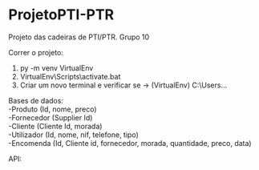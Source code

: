 # ProjetoPTI-PTR
Projeto das cadeiras de PTI/PTR. Grupo 10

Correr o projeto:
1. py -m venv VirtualEnv
2. VirtualEnv\Scripts\activate.bat
3. Criar um novo terminal e verificar se -> (VirtualEnv) C:\Users\...

Bases de dados: </br>
-Produto (Id, nome, preco) </br>
-Fornecedor (Supplier Id) </br>
-Cliente (Cliente Id, morada) </br>
-Utilizador (Id, nome, nif, telefone, tipo) </br>
-Encomenda (Id, Cliente id, fornecedor, morada, quantidade, preco, data) </br>

API:

